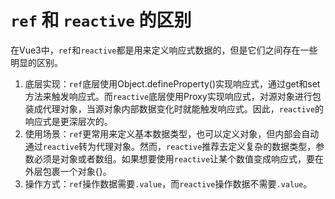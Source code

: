 # `ref` 和 `reactive` 的区别

在Vue3中，`ref`和`reactive`都是用来定义响应式数据的，但是它们之间存在一些明显的区别。

1. 底层实现：`ref`底层使用Object.defineProperty()实现响应式，通过get和set方法来触发响应式。而`reactive`底层使用Proxy实现响应式，对源对象进行包装成代理对象，当源对象内部数据变化时就能触发响应式。因此，`reactive`的响应式是更深层次的。
2. 使用场景：`ref`更常用来定义基本数据类型，也可以定义对象，但内部会自动通过`reactive`转为代理对象。然而，`reactive`推荐去定义复杂的数据类型，参数必须是对象或者数组。如果想要使用`reactive`让某个数值变成响应式，要在外层包裹一个对象{}。
3. 操作方式：`ref`操作数据需要`.value`，而`reactive`操作数据不需要`.value`。
